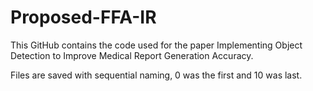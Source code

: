 # Proposed-FFA-IR

This GitHub contains the code used for the paper Implementing Object Detection to Improve Medical Report Generation Accuracy.

Files are saved with sequential naming, 0 was the first and 10 was last.
